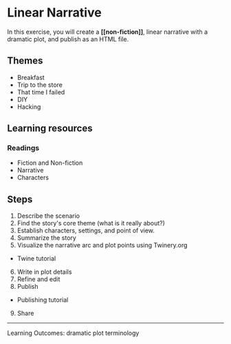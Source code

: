 # Linear Narrative

In this exercise, you will create a **[[non-fiction]]**, linear narrative with a dramatic plot, and publish as an HTML file.

## Themes

- Breakfast
- Trip to the store
- That time I failed
- DIY
- Hacking


## Learning resources
### Readings
- Fiction and Non-fiction
- Narrative
- Characters


## Steps

1. Describe the scenario
2. Find the story's core theme (what is it really about?)
3. Establish characters, settings, and point of view.
4. Summarize the story
5. Visualize the narrative arc and plot points using Twinery.org
  - Twine tutorial
6. Write in plot details
7. Refine and edit
8. Publish
  - Publishing tutorial 
9. Share

---

Learning Outcomes:
dramatic plot
terminology
